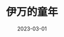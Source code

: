 ---
title: '伊万的童年'
date: '2023-03-01'
price: '20.0'
theaters: ['北京大学百周年纪念讲堂']
seat: ['8-2  1F']
remark: ['原声影片']
---